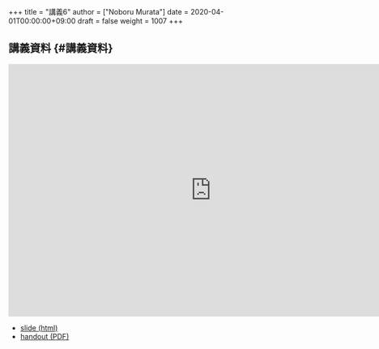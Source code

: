 +++
title = "講義6"
author = ["Noboru Murata"]
date = 2020-04-01T00:00:00+09:00
draft = false
weight = 1007
+++

## 講義資料 {#講義資料}

<iframe src="https://noboru-murata.github.io/probability-statistics/slides/slide06.html"
	width="800" height="500" frameborder="0"
	allowfullscreen="allowfullscreen"
	allow="geolocation *; microphone *; camera *; midi *; encrypted-media *">
</iframe>

-   [slide (html)](https://noboru-murata.github.io/probability-statistics/slides/slide06.html)
-   [handout (PDF)](https://noboru-murata.github.io/probability-statistics/pdfs/slide06.pdf)